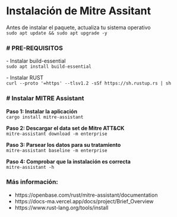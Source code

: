 <H1>Instalación de Mitre Assitant</H1>

<p>Antes de instalar el paquete, actualiza tu sistema operativo<br>
<code>sudo apt update && sudo apt upgrade -y</code></p>

<h3># PRE-REQUISITOS</h3>
<p>- Instalar build-essential<br>
<code>sudo apt install build-essential</code></p>
<p>- Instalar RUST<br>
<code>curl --proto '=https' --tlsv1.2 -sSf https://sh.rustup.rs | sh</code></p>

<h3># Instalar MITRE Assistant</h3>

<p><strong>Paso 1: Instalar la aplicación</strong><br>
<code>cargo install mitre-assistant</code></p>
<p><strong>Paso 2: Descargar el data set de Mitre ATT&CK</strong><br>
<code>mitre-assistant download -m enterprise</code></p>
<p><strong>Paso 3: Parsear los datos para su tratamiento</strong><br>
<code>mitre-assistant baseline -m enterprise</code></p>
<p><strong>Paso 4: Comprobar que la instalación es correcta</strong><br>
<code>mitre-assistant -h</code></p>

<h3>Más información:</h3>
<div><ul>
<li>https://openbase.com/rust/mitre-assistant/documentation</li>
<li>https://docs-ma.vercel.app/docs/project/Brief_Overview</li>
<li>https://www.rust-lang.org/tools/install</li></ul></div>
